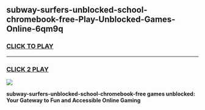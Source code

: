 
## subway-surfers-unblocked-school-chromebook-free-Play-Unblocked-Games-Online-6qm9q
<h3>
<a href="https://premium76.site?title=subway-surfers-unblocked-school-chromebook-free&ref=25A">CLICK TO PLAY</a></h3>
<hr>

<h3>
<a href="https://premium76.site?title=subway-surfers-unblocked-school-chromebook-free&ref=25A">CLICK 2 PLAY</a>
  
</h3>

<a href="https://premium76.site?title=subway-surfers-unblocked-school-chromebook-free&ref=25A"><img src="https://clearcache.store/games.png"></a>


**subway-surfers-unblocked-school-chromebook-free games unblocked: Your Gateway to Fun and Accessible Online Gaming**
